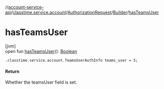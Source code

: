 //[account-service-api](../../../../index.md)/[classtime.service.account](../../index.md)/[AuthorizationRequest](../index.md)/[Builder](index.md)/[hasTeamsUser](has-teams-user.md)

# hasTeamsUser

[jvm]\
open fun [hasTeamsUser](has-teams-user.md)(): [Boolean](https://kotlinlang.org/api/latest/jvm/stdlib/kotlin/-boolean/index.html)

`.classtime.service.account.TeamsUserAuthInfo teams_user = 5;`

#### Return

Whether the teamsUser field is set.
